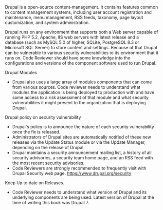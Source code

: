 Drupal is a open-source content-management. It contains features common
to content management systems, including user account registration and
maintenance, menu management, RSS feeds, taxonomy, page layout
customization, and system administration.

Drupal runs on any environment that supports both a Web server capable
of running PHP 5.2, Apache, IIS web servers with latest release and a
database (such as MySQL 5.0 of higher, SQLite, PostgreSQL 8.3 or
Microsoft SQL Server) to store content and settings. Because of that
Drupal can be vulnerable to various security vulnerabilities to its
environment that it runs on. Code Reviewer should have some knowledge
into the configurations and versions of the component software used to
run Drupal.

Drupal Modules

  - Drupal also uses a large array of modules components that can come
    from various sources. Code reviewer needs to understand what modules
    the application is being deployed to production with and have some
    access to a risk assessment of that module and what security
    vulnerabilities it might present to the organization that is
    deploying Drupal.

Drupal policy on security vulnerability

  - Drupal's policy is to announce the nature of each security
    vulnerability once the fix is released.
  - Administrators of Drupal sites are automatically notified of these
    new releases via the Update Status module or via the Update Manager,
    depending on the release of Drupal.
  - Drupal maintains a security announcement mailing list, a history of
    all security advisories, a security team home page, and an RSS feed
    with the most recent security advisories.
  - Code Reviewers are strongly recommended to frequently visit with
    Drupal Security web page. <https://www.drupal.org/security>

Keep Up to date on Releases.

  - Code Reviewer needs to understand what version of Drupal and its
    underlying components are being used. Latest version of Drupal at
    the time of writing this book was Drupal 7.